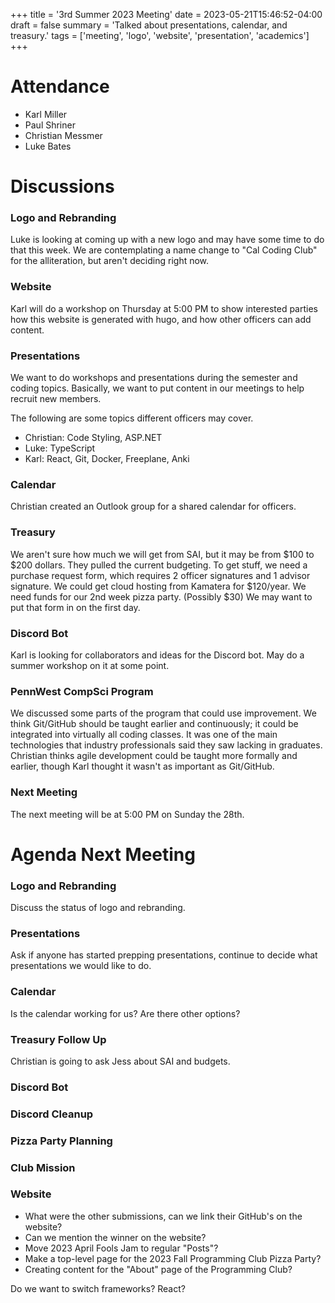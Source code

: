 +++
title = '3rd Summer 2023 Meeting'
date = 2023-05-21T15:46:52-04:00
draft = false
summary = 'Talked about presentations, calendar, and treasury.'
tags = ['meeting', 'logo', 'website', 'presentation', 'academics']
+++

# Attendance

- Karl Miller
- Paul Shriner
- Christian Messmer
- Luke Bates

# Discussions

### Logo and Rebranding

Luke is looking at coming up with a new logo and may have some time to do that this week. We are contemplating a name change to "Cal Coding Club" for the alliteration, but aren't deciding right now.

### Website

Karl will do a workshop on Thursday at 5:00 PM to show interested parties how this website is generated with hugo, and how other officers can add content.

### Presentations

We want to do workshops and presentations during the semester and coding topics. Basically, we want to put content in our meetings to help recruit new members.

The following are some topics different officers may cover.

- Christian: Code Styling, ASP.NET
- Luke: TypeScript
- Karl: React, Git, Docker, Freeplane, Anki

### Calendar

Christian created an Outlook group for a shared calendar for officers.

### Treasury

We aren't sure how much we will get from SAI, but it may be from $100 to $200 dollars. They pulled the current budgeting. To get stuff, we need a purchase request form, which requires 2 officer signatures and 1 advisor signature. We could get cloud hosting from Kamatera for $120/year. We need funds for our 2nd week pizza party. (Possibly $30) We may want to put that form in on the first day.

### Discord Bot

Karl is looking for collaborators and ideas for the Discord bot. May do a summer workshop on it at some point.

### PennWest CompSci Program

We discussed some parts of the program that could use improvement. We think Git/GitHub should be taught earlier and continuously; it could be integrated into virtually all coding classes. It was one of the main technologies that industry professionals said they saw lacking in graduates. Christian thinks agile development could be taught more formally and earlier, though Karl thought it wasn't as important as Git/GitHub.

### Next Meeting

The next meeting will be at 5:00 PM on Sunday the 28th.

# Agenda Next Meeting

### Logo and Rebranding

Discuss the status of logo and rebranding.

### Presentations

Ask if anyone has started prepping presentations, continue to decide what presentations we would like to do.

### Calendar

Is the calendar working for us? Are there other options?

### Treasury Follow Up

Christian is going to ask Jess about SAI and budgets. 

### Discord Bot

### Discord Cleanup

### Pizza Party Planning

### Club Mission

### Website

- What were the other submissions, can we link their GitHub's on the website?
- Can we mention the winner on the website?
- Move 2023 April Fools Jam to regular "Posts"?
- Make a top-level page for the 2023 Fall Programming Club Pizza Party?
- Creating content for the "About" page of the Programming Club?

Do we want to switch frameworks? React?
